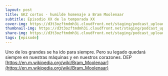 ```yaml
---
layout: post
title: GKZ cortos - humilde homenaje a Bram Moolenaar
subtitle: Episodio XX de la temporada XX
cover-img: https://d3t3ozftmdmh3i.cloudfront.net/staging/podcast_uploaded_episode/14743809/14743809-1692433520494-6b870d429c8bc.jpg
thumbnail-img: https://d3t3ozftmdmh3i.cloudfront.net/staging/podcast_uploaded_episode/14743809/14743809-1692433520494-6b870d429c8bc.jpg
share-img: https://d3t3ozftmdmh3i.cloudfront.net/staging/podcast_uploaded_episode/14743809/14743809-1692433520494-6b870d429c8bc.jpg
tags: [episode]
---
```


Uno de los grandes se ha ido para siempre. Pero su legado quedará siempre en nuestras máquinas y en nuestros corazones. DEP [https://en.m.wikipedia.org/wiki/Bram_Moolenaar](https://en.m.wikipedia.org/wiki/Bram_Moolenaar)
